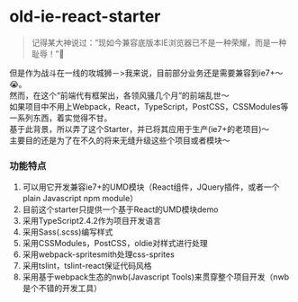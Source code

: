 # old-ie-react-starter

> 记得某大神说过：”现如今兼容底版本IE浏览器已不是一种荣耀，而是一种耻辱！”

但是作为战斗在一线的攻城狮－>我来说，目前部分业务还是需要兼容到ie7+～😭。<br/>
然而，在这个“前端代有框架出，各领风骚几个月”的前端乱世～<br/>
如果项目中不用上Webpack，React，TypeScript，PostCSS，CSSModules等一系列东西，着实觉得不甘。<br/>
基于此背景，所以弄了这个Starter，并已将其应用于生产(ie7+的老项目)～<br/>
主要目的还是为了在不久的将来无缝升级这些个项目或者模块～<br/>

### 功能特点
<ol>
  <li>可以用它开发兼容ie7+的UMD模块（React组件，JQuery插件，或者一个plain Javascript npm module）</li>
  <li>目前这个starter只提供一个基于React的UMD模块demo</li>
  <li>采用TypeScript2.4.2作为项目开发语言</li>
  <li>采用Sass(.scss)编写样式</li>
  <li>采用CSSModules，PostCSS，oldie对样式进行处理</li>
  <li>采用webpack-spritesmith处理css-sprites</li>
  <li>采用tslint，tslint-react保证代码风格</li>
  <li>采用基于webpack生态的nwb(Javascript Tools)来贯穿整个项目开发（nwb是个不错的开发工具）</li>
</ol>
